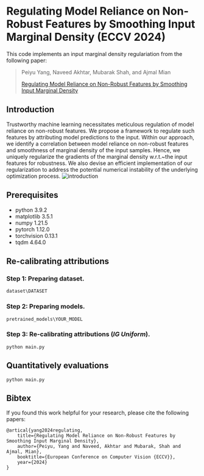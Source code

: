 # Regulating Model Reliance on Non-Robust Features by Smoothing Input Marginal Density (ECCV 2024)

This code implements an input marginal density regulariation from the following paper:

> Peiyu Yang, Naveed Akhtar, Mubarak Shah, and Ajmal Mian
>
> [Regulating Model Reliance on Non-Robust Features by Smoothing Input Marginal Density](https://arxiv.org/abs/2407.04370)


## Introduction
Trustworthy machine learning necessitates meticulous regulation of model reliance on non-robust features. We propose a framework to regulate such features by attributing model predictions to the input. Within our approach, we identify a correlation between model reliance on non-robust features and smoothness of marginal density of the input samples. Hence, we uniquely regularize the gradients of the marginal density w.r.t.~the input features for robustness. We also devise an efficient implementation of our regularization to address the potential numerical instability of the underlying optimization process.
![introduction](figs/input_density_reg.png)

## Prerequisites

- python 3.9.2
- matplotlib 3.5.1
- numpy 1.21.5
- pytorch 1.12.0
- torchvision 0.13.1
- tqdm 4.64.0


## Re-calibrating attributions

### Step 1: Preparing dataset.
```
dataset\DATASET
```

### Step 2: Preparing models.
```
pretrained_models\YOUR_MODEL
```

### Step 3: Re-calibrating attributions (*IG Uniform*).

```
python main.py
```

## Quantitatively evaluations
```
python main.py 
```

## Bibtex
If you found this work helpful for your research, please cite the following papers:
```
@artical{yang2024regulating,
    title={Regulating Model Reliance on Non-Robust Features by Smoothing Input Marginal Density},
    author={Peiyu, Yang and Naveed, Akhtar and Mubarak, Shah and Ajmal, Mian},
    booktitle={European Conference on Computer Vision {ECCV}},
    year={2024}
}
```
